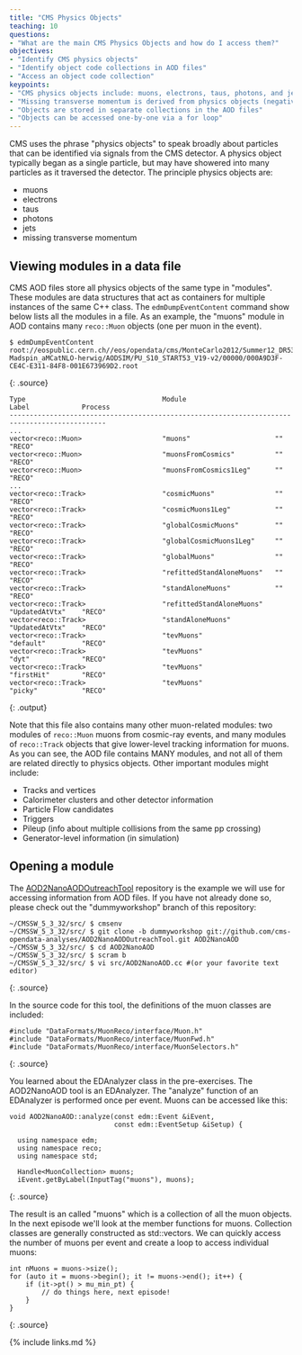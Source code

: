 ```yaml
---
title: "CMS Physics Objects"
teaching: 10
questions:
- "What are the main CMS Physics Objects and how do I access them?"
objectives:
- "Identify CMS physics objects"
- "Identify object code collections in AOD files"
- "Access an object code collection"
keypoints:
- "CMS physics objects include: muons, electrons, taus, photons, and jets." 
- "Missing transverse momentum is derived from physics objects (negative vector sum)."
- "Objects are stored in separate collections in the AOD files"
- "Objects can be accessed one-by-one via a for loop"
---
```


CMS uses the phrase "physics objects" to speak broadly about particles that can be identified via 
signals from the CMS detector. A physics object typically began as a single particle, but may have 
showered into many particles as it traversed the detector. The principle physics objects are:

*   muons
*   electrons
*   taus
*   photons
*   jets
*   missing transverse momentum

## Viewing modules in a data file

CMS AOD files store all physics objects of the same type in "modules". These modules are 
data structures that act as containers for multiple instances of the same C++ class. The `edmDumpEventContent` command
show below lists all the modules in a file. As an example,
the "muons" module in AOD contains many `reco::Muon` objects (one per muon in the event). 

~~~
$ edmDumpEventContent root://eospublic.cern.ch//eos/opendata/cms/MonteCarlo2012/Summer12_DR53X/TTbar_8TeV-Madspin_aMCatNLO-herwig/AODSIM/PU_S10_START53_V19-v2/00000/000A9D3F-CE4C-E311-84F8-001E673969D2.root
~~~
{: .source}

~~~
Type                                  Module                      Label             Process
----------------------------------------------------------------------------------------------
...
vector<reco::Muon>                    "muons"                     ""                "RECO"
vector<reco::Muon>                    "muonsFromCosmics"          ""                "RECO"
vector<reco::Muon>                    "muonsFromCosmics1Leg"      ""                "RECO"
...
vector<reco::Track>                   "cosmicMuons"               ""                "RECO"
vector<reco::Track>                   "cosmicMuons1Leg"           ""                "RECO"
vector<reco::Track>                   "globalCosmicMuons"         ""                "RECO"
vector<reco::Track>                   "globalCosmicMuons1Leg"     ""                "RECO"
vector<reco::Track>                   "globalMuons"               ""                "RECO"
vector<reco::Track>                   "refittedStandAloneMuons"   ""                "RECO"
vector<reco::Track>                   "standAloneMuons"           ""                "RECO"
vector<reco::Track>                   "refittedStandAloneMuons"   "UpdatedAtVtx"    "RECO"
vector<reco::Track>                   "standAloneMuons"           "UpdatedAtVtx"    "RECO"
vector<reco::Track>                   "tevMuons"                  "default"         "RECO"
vector<reco::Track>                   "tevMuons"                  "dyt"             "RECO"
vector<reco::Track>                   "tevMuons"                  "firstHit"        "RECO"
vector<reco::Track>                   "tevMuons"                  "picky"           "RECO"

~~~
{: .output}

Note that this file also contains many other muon-related modules: two modules of `reco::Muon` muons 
from cosmic-ray events, and many modules of `reco::Track` objects that give lower-level tracking
information for muons. As you can see, the AOD file contains MANY modules, and not all of them are related directly to 
physics objects. Other important modules might include:

*   Tracks and vertices
*   Calorimeter clusters and other detector information
*   Particle Flow candidates
*   Triggers
*   Pileup (info about multiple collisions from the same pp crossing)
*   Generator-level information (in simulation) 

## Opening a module

The [AOD2NanoAODOutreachTool](https://github.com/cms-opendata-analyses/AOD2NanoAODOutreachTool) 
repository is the example we will use for accessing information from AOD files. If you have not already done so, 
please check out the "dummyworkshop" branch of this repository:

~~~
~/CMSSW_5_3_32/src/ $ cmsenv
~/CMSSW_5_3_32/src/ $ git clone -b dummyworkshop git://github.com/cms-opendata-analyses/AOD2NanoAODOutreachTool.git AOD2NanoAOD
~/CMSSW_5_3_32/src/ $ cd AOD2NanoAOD
~/CMSSW_5_3_32/src/ $ scram b
~/CMSSW_5_3_32/src/ $ vi src/AOD2NanoAOD.cc #(or your favorite text editor)
~~~
{: .source}


In the source code for this tool, the definitions of the muon classes are included:
~~~
#include "DataFormats/MuonReco/interface/Muon.h"
#include "DataFormats/MuonReco/interface/MuonFwd.h"
#include "DataFormats/MuonReco/interface/MuonSelectors.h"
~~~
{: .source}

You learned about the EDAnalyzer class in the pre-exercises. The AOD2NanoAOD tool is an EDAnalyzer. 
The "analyze" function of an EDAnalyzer is performed once per event. Muons can be accessed like this:

~~~
void AOD2NanoAOD::analyze(const edm::Event &iEvent,
                          const edm::EventSetup &iSetup) {

  using namespace edm;
  using namespace reco;
  using namespace std;

  Handle<MuonCollection> muons;
  iEvent.getByLabel(InputTag("muons"), muons);
~~~ 
{: .source}

The result is an  called "muons" which is a collection of all the muon objects. 
In the next episode we'll look at the member functions for muons.
Collection classes are generally constructed as std::vectors. We can 
quickly access the number of muons per event and create a loop to access 
individual muons:

~~~
int nMuons = muons->size();
for (auto it = muons->begin(); it != muons->end(); it++) {
    if (it->pt() > mu_min_pt) {
        // do things here, next episode!
    }
}
~~~
{: .source}


{% include links.md %}

